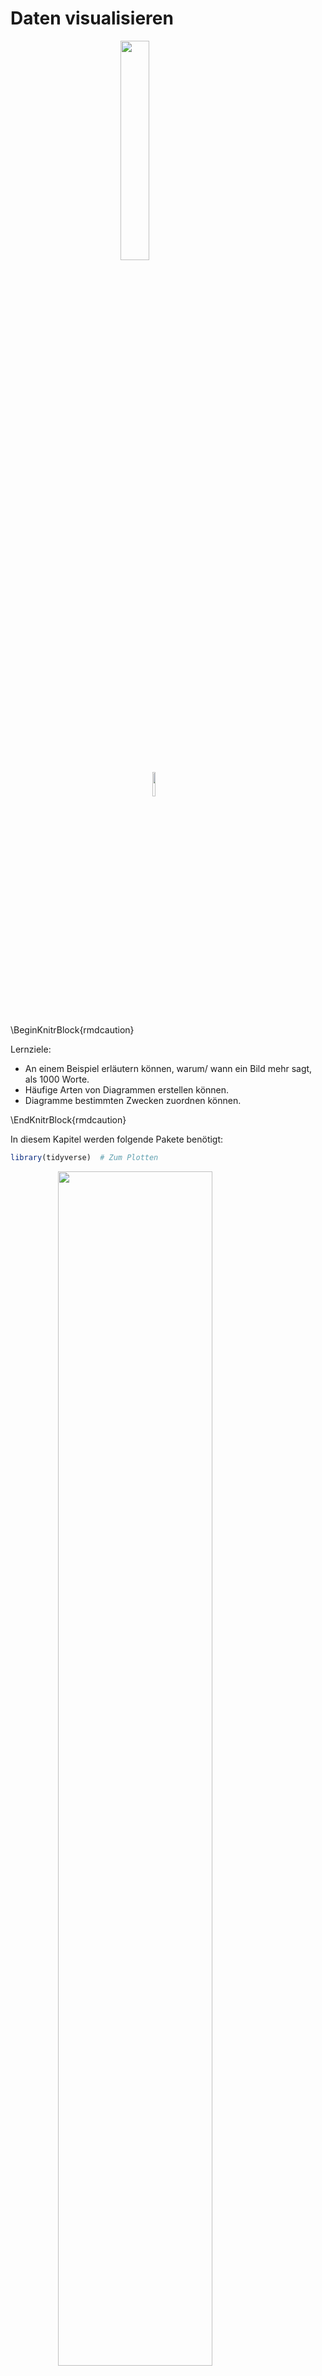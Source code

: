 


# Daten visualisieren


<img src="images/FOM.jpg" width="30%" style="display: block; margin: auto;" />

<img src="images/licence.png" width="10%" style="display: block; margin: auto;" />



\BeginKnitrBlock{rmdcaution}<div class="rmdcaution">Lernziele:

- An einem Beispiel erläutern können, warum/ wann ein Bild mehr sagt, als 1000 Worte.
- Häufige Arten von Diagrammen erstellen können.
- Diagramme bestimmten Zwecken zuordnen können.

</div>\EndKnitrBlock{rmdcaution}


In diesem Kapitel werden folgende Pakete benötigt:

```r
library(tidyverse)  # Zum Plotten
```


<img src="images/visualisieren/Visualisieren.png" width="70%" style="display: block; margin: auto;" />


Dieses Kapitel erläutert das Daten visualisieren anhand des R-Pakets `ggplot2`.

## Ein Bild sagt mehr als 1000 Worte


Ein Bild sagt bekanntlich mehr als 1000 Worte. Schauen wir uns zur Verdeutlichung das berühmte Beispiel von Anscombe^[https://de.wikipedia.org/wiki/Anscombe-Quartett] an. Es geht hier um vier Datensätze mit zwei Variablen (Spalten; X und Y). Offenbar sind die Datensätze praktisch identisch: Alle X haben den gleichen Mittelwert und die gleiche Varianz; dasselbe gilt für die Y. Die Korrelation zwischen X und Y ist in allen vier Datensätzen gleich. Allerdings erzählt eine Visualisierung der vier Datensätze eine ganz andere Geschichte.


<div class="figure" style="text-align: center">
<img src="images/visualisieren/anscombe.png" alt="Das Anscombe-Quartett" width="70%" />
<p class="caption">(\#fig:fig-anscombe)Das Anscombe-Quartett</p>
</div>


Offenbar "passieren" in den vier Datensätzen gänzlich unterschiedliche Dinge. Dies haben die Statistiken nicht aufgedeckt; erst die Visualisierung erhellte uns... Kurz: Die Visualisierung ist ein unverzichtbares Werkzeug, um zu verstehen, was in einem Datensatz (und damit in der zugrunde liegenden "Natur") passiert. 

Eine coole Variante mit der gleichen Botschaft findet sich [hier](https://www.autodeskresearch.com/publications/samestats) bzw. mit einer Animation [hier](https://d2f99xq7vri1nk.cloudfront.net/DinoSequentialSmaller.gif); vgl. Matejka & Fitzmaurice [-@matejka2017same].


Es gibt viele Möglichkeiten, Daten zu visualisieren (in R). Wir werden uns hier auf einen Weg bzw. ein Paket konzentrieren, der komfortabel, aber mächtig ist und gut zum Prinzip des Durchpfeifens passt: `ggplot2`^["gg" steht für "grammer of graphics" nach einem Buch von Wilkinson[-@wilkinson2006grammar]; "plot" steht für "to plot", also ein Diagramm erstellen ("plotten"); vgl. https://en.wikipedia.org/wiki/Ggplot2].


## Die Anatomie eines Diagramms

`ggplot2` unterscheidet folgende Bestandteile ("Anatomie") eines Diagramms (vgl. Abb. \@ref(fig:fig-anatomie)):

- Daten
- Abbildende Aspekte (Achsen, Farben, ...)
- Geome (statistische Bilder wie Punkte, Linien, Boxplots, ...)


<div class="figure" style="text-align: center">
<img src="images/visualisieren/anatomie_diagramm_crop.jpg" alt="Anatomie eines Diagramms" width="70%" />
<p class="caption">(\#fig:fig-anatomie)Anatomie eines Diagramms</p>
</div>

Bei *Daten* muss ein Dataframe angegeben werden. Zu den *abbildenden Aspekte* (in `ggplot2` als "aesthetics" bzw. `aes` bezeichnet) zählen vor allem die Achsen, aber auch Farben u.a. Was ist mit abbildend gemeint? Weist man einer Achse einen Variable zu, so wird jede Ausprägung der Variablen einer Ausprägung der Achse zugeordnet (welcher Wert genau entscheidet `ggplot2` für uns, wenn wir es nicht explizieren). Mit *Geom* ist das eigentlich Art von "Bild" gemeint, wie Punkt, Linie oder Boxplot (vgl. Abschnitt \@ref(geome)).

>    Erstellt `ggplot2` ein Diagramm, so ordnet es Spalten den Bestandteilen des zu erzeugenden Diagramms zu (auch "mapping" genannt). 

## Einstieg in `ggplot2` - `qplot`

Los geht's! Laden wir zuerst den Datensatz `movies`.


```r
movies <- read.csv("data/movies.csv")
```



```r
qplot(x = year, y = budget, geom = "point", data = movies)
```

<div class="figure" style="text-align: center">
<img src="050_Daten_visualisieren_files/figure-html/fig-movies-1.png" alt="Mittleres Budget pro Jahr" width="70%" />
<p class="caption">(\#fig:fig-movies)Mittleres Budget pro Jahr</p>
</div>

Schauen wir uns den Befehl `qplot` etwas näher an. Wie ist er aufgebaut?


\BeginKnitrBlock{rmdpseudocode}<div class="rmdpseudocode">`qplot`: Erstelle schnell (q wie quick in `qplot`) mal einen Plot (engl. "plot": Diagramm).    
`x`: Der X-Achse soll die Variable "year" zugeordnet werden.    
`y`: Der Y-Achse soll die Variable "budget" zugeorndet werden.  
`geom`: ("geometriches Objekt") Gemalt werden sollen Punkte und zwar pro Beobachtung (hier: Film) ein Punkt; nicht etwa Linien oder Boxplots.
`data`: Als Datensatz bitte `movies` verwenden.  
</div>\EndKnitrBlock{rmdpseudocode}



Offenbar geht die Schwere in den Budgets auseinander; außerdem scheint das Budget größer zu werden. Genau kann man es aber schlecht erkennen in diesem Diagramm. Besser ist es vielleicht die Daten pro Jahr zusammenzufassen in einem Geom und dann diese Geome zu vergleichen:


```r
qplot(x = factor(year), y = budget, geom = "boxplot", data = movies)
```

<img src="050_Daten_visualisieren_files/figure-html/unnamed-chunk-5-1.png" width="70%" style="display: block; margin: auto;" />

Übrigens: `factor(year)` wird benötigt, um aus `year` eine nominalskalierte Variable zu machen. Nur bei nominalskalierten Variablen auf der X-Achse zeichnet `qplot` mehrere Boxplots nebeneinander.

Es sind zu viele Jahre, das macht das Diagramm unübersichtlich. Besser wäre es, Jahrzehnte dazustellen:


```r
movies$Jahrzehnt <- (movies$year / 10) %>% trunc 

movies$Jahrzehnt <- movies$Jahrzehnt * 10
```

Um Jahrzehnte darzustellen müssen wir sozusagen die letzte Jahresziffer "abhacken": "1978" wird zu "178". Das erreichen wir in dem wir die Jahreszahl durch 10 teilen und dann den Rest unter den Tisch fallen lassen (trunkieren, `trunc`). 

Ok, auf ein Neues (Abb. \@ref(fig:fig-movies-jahrzehnt)):


```r

qplot(x = factor(Jahrzehnt), y = budget, geom = "boxplot", data = movies)
```

<div class="figure" style="text-align: center">
<img src="050_Daten_visualisieren_files/figure-html/fig-movies-jahrzehnt-1.png" alt="Film-Budgets über die die Jahrzehnte" width="70%" />
<p class="caption">(\#fig:fig-movies-jahrzehnt)Film-Budgets über die die Jahrzehnte</p>
</div>

Aha, gut. Interessanterweise sanken die Budgets gegen Ende unserer Datenreihe; das ist aber vielleicht nur ein Zufallsrauschen.

"q" in `qplot` steht für "quick". Tatsächlich hat `qplot` einen großen Bruder, `ggplot`^[Achtung: Nicht `qqplot`, nicht `ggplot2`, nicht `gplot`...], der deutlich mehr Funktionen aufweist - und daher auch die umfangreichere (komplexere) Syntax. Fangen wir mit `qplot` an.


Diese Syntax des letzten Beispiels ist recht einfach, nämlich:


```r
qplot (x = X_Achse, y = Y_Achse, data = mein_dataframe, geom = "ein_geom")
```

Wir definieren mit `x`, welche Variable der X-Achse des Diagramms zugewiesen werden soll, z.B. `month`; analog mit Y-Achse. Mit `data` sagen wir, in welchem Dataframe die Spalten "wohnen" und als "geom" ist die Art des statistischen "*geom*etrischen Objects" gemeint, also Punkte, Linien, Boxplots, Balken...

## Häufige Arten von Diagrammen
Unter den vielen Arten von Diagrammen und vielen Arten, diese zu klassifizieren greifen wir uns ein paar häufige Diagramme heraus und schauen uns diese der Reihe nach an.


### Eine kontinuierliche Variable

Schauen wir uns die Verteilung von Filmbudgets aus `movies` an (s. Abb. \@ref(fig:fig-budget-movies)).


```r

qplot(x = budget, data = movies)
```

<div class="figure" style="text-align: center">
<img src="050_Daten_visualisieren_files/figure-html/fig-budget-movies-1.png" alt="Verteilung des Budgets von Filmen" width="70%" />
<p class="caption">(\#fig:fig-budget-movies)Verteilung des Budgets von Filmen</p>
</div>

Weisen wir nur der X-Achse (aber nicht der Y-Achse) eine kontinuierliche Variable zu, so wählt `ggplot2` automatisch als Geom automatisch ein Histogramm; wir müssen daher nicht explizieren, dass wir ein Histogramm als Geom wünschen (aber wir könnten es hinzufügen). 


\BeginKnitrBlock{rmdcaution}<div class="rmdcaution">Was heißt das kleine 'e', das man bei wissenschaftlichen Zahlen hin und wieder sieht (wie im Diagramm \@ref(fig:fig-budget-movies))?

Zum Beispiel: `5.0e+07`. Das $e$ sagt, wie viele Stellen im Exponenten (zur Basis 10) stehen: hier $10^{07}$. Eine große Zahl - eine $1$ gefolgt von *sieben* Nullern: 10000000. Die schöne Zahl soll noch mit 5 multipliziert werden: also 50000000. Bei so vielen Nullern kann man schon mal ein Flimmern vor den Augen bekommen... Daher ist die "wissenschaftliche" Notation ganz praktisch, wenn die Zahlen sehr groß (oder sehr klein) werden. Sehr kleine Zahlen werden mit dieser Notation so dargestellt: `5.0e-07` heißt $frac{1}{10^7}$. Eine Zahl sehr nahe bei Null. Das Minuszeichen zeigt hier, dass wir den Kehrwert der großen Zahl nehmen sollen.
</div>\EndKnitrBlock{rmdcaution}
Alternativ wäre ein Dichtediagramm hier von Interesse:





```r
qplot(x = budget, data = movies, geom = "density")
```

<img src="050_Daten_visualisieren_files/figure-html/unnamed-chunk-9-1.png" width="70%" style="display: block; margin: auto;" />

Was man sich merken muss, ist, dass hier nur das Geom mit Anführungsstrichen zu benennen ist, die übrigen Parameter *ohne*.

Vielleicht wäre es noch schön, beide Geome zu kombinieren in einem Diagramm. Das ist etwas komplizierter; wir müssen zum großen Bruder `ggplot` umsteigen, da `qplot` nicht diese Funktionen anbietet.


```r
ggplot(data = movies) +
  aes(x = budget) +
  geom_histogram(aes(y = ..density..), alpha = .7) +
  geom_density(color = "blue")
```

<img src="050_Daten_visualisieren_files/figure-html/unnamed-chunk-10-1.png" width="70%" style="display: block; margin: auto;" />

Zuerst haben wir mit dem Parameter `data` den Dataframe benannt. `aes` definiert, welche Variablen welchen Achsen (oder auch z.B. Füllfarben) zugewiesen werden. Hier sagen wir, dass die Schuhgröße auf X-Achse stehen soll. Das `+`-Zeichen trennt die einzelnen Bestandteile des `ggplot`-Aufrufs voneinander. Als nächstes sagen wir, dass wir gerne ein Histogram hätten: `geom_histogram`. Dabei soll aber nicht wie gewöhnlich auf der X-Achse die Häufigkeit stehen, sondern die Dichte. `ggplot` berechnet selbständig die Dichte und nennt diese Variable `..density..`; die vielen Punkte sollen wohl klar machen, dass es sich nicht um eine "normale" Variable aus dem eigenen Datenframe handelt, sondern um eine "interne" Variable von `ggplot` - die wir aber nichtsdestotrotz verwenden können. `alpha` bestimmt die "Durchsichtigkeit" eines Geoms; spielen Sie mal etwas damit herum. Schließlich malen wir noch ein blaues Dichtediagramm *über* das Histogramm.

Wünsche sind ein Fass ohne Boden... Wäre es nicht interessant, einzelne Zeiträume (Jahrzehnte) zu vergleichen? Schauen wir uns die letzten Jahrzehnte im Vergleich an.


```r
movies2 <- filter(movies, Jahrzehnt > 1980)

movies2$Jahrzehnt <- factor(movies2$Jahrzehnt)

qplot(x = budget, 
      data = movies2, 
      geom = "density", 
      fill = Jahrzehnt, 
      alpha = I(.7))
```

<img src="050_Daten_visualisieren_files/figure-html/unnamed-chunk-11-1.png" width="70%" style="display: block; margin: auto;" />

`qplot` erwartet immer *Variablen* als Parameter; wollen wir mal keine Variable, sondern eine fixen Wert, wie 0.7, übergeben, so können wir das mit dem Befehl `I` (wie "identity") tun.

Hier sollten vielleicht noch die Extremwerte entfernt werden, um den Blick auf das Gros der Werte nicht zu verstellen:


```r

movies2 %>% 
  filter(budget < 1e08) -> movies2

qplot(x = budget, 
      data = movies2,      
      geom = "density", 
      fill = Jahrzehnt, 
      alpha = I(.7))
```

<img src="050_Daten_visualisieren_files/figure-html/unnamed-chunk-12-1.png" width="70%" style="display: block; margin: auto;" />

Besser. Man kann das Durchpfeifen auch bis zu `qplot` weiterführen:


```r
movies %>% 
  filter(budget < 1e+08, Jahrzehnt >= 1990) %>% 
  mutate(Jahrzehnt = factor(Jahrzehnt)) %>% 
  qplot(x = budget, data = ., geom = "density", 
        fill = Jahrzehnt, alpha = I(.7))
```

<img src="050_Daten_visualisieren_files/figure-html/unnamed-chunk-13-1.png" width="70%" style="display: block; margin: auto;" />

Die Pfeife versucht im Standard, das Endprodukt des letzten Arbeitsschritts an den *ersten* Parameter des nächsten Befehls weiterzugeben. Ein kurzer Blick in die Hilfe von `qplot` zeigt, dass der erste Parameter nicht `data` ist, sondern `x`. Daher müssen wir explizit sagen, an welchen Parameter wir das Endprodukt des letzen Arbeitsschritts geben wollen. Netterweise müssen wir dafür nicht viel tippen: Mit einem schlichten Punkt `.` können wir sagen "nimm den Dataframe, so wie er vom letzten Arbeitsschritt ausgegeben wurde".

Mit `fill = Jahrzehnt` sagen wir `qplot`, dass er für jedes Jahrzehnt jeweils ein Dichtediagramm erzeugen soll; jedem Dichtediagramm wird dabei eine Farbe zugewiesen (die uns `ggplot2` im Standard voraussucht). Mit anderen Worten: Die Werte von `Jahrzehnt` werden der *Füllfarbe* der Histogramme zugeordnet. Anstelle der Füllfarbe hätten wir auch die Linienfarbe verwenden können; die Syntax wäre dann: `color = sex`. Man beachte, dass die Variable für `fill` oder `color` eine nominale Variable (`factor` oder `character`) sein muss, damit `ggplot2` tut, was will wollen.

### Zwei kontinuierliche Variablen

Ein Streudiagramm ist die klassische Art, zwei metrische Variablen darzustellen. Das ist mit `qplot` einfach:


```r
p <- qplot(x = budget, y = rating, data = movies2)
p
```

<img src="050_Daten_visualisieren_files/figure-html/unnamed-chunk-14-1.png" width="70%" style="display: block; margin: auto;" />

Wir weisen wieder der X-Achse und der Y-Achse eine Variable zu; handelt es sich in beiden Fällen um Zahlen, so wählt `ggplot2` automatisch ein Streudiagramm - d.h. Punkte als Geom (`geom = "point"`). 

Es ist nicht wirklich ein Trend erkennbar: Teuere Filme sind nicht unbedingt beliebter bzw. besser bewertet. Zeichnen wir eine Trendgerade ein.


```r
p + geom_smooth(method = "lm")
```

<img src="050_Daten_visualisieren_files/figure-html/unnamed-chunk-15-1.png" width="70%" style="display: block; margin: auto;" />

Synonym könnten wir auch schreiben:


```r
wo_men %>% 
  filter(height > 150, height < 210, shoe_size < 55) %>% 
  ggplot() +
  aes(x = height, y = shoe_size) +
  geom_point() +
  geom_smooth(method = "lm")
```

Da `ggplot` als *ersten* Parameter die Daten erwartet, kann die Pfeife hier problemlos durchgereicht werden. *Innerhalb* eines `ggplot`-Aufrufs werden die einzelne Teile durch ein Pluszeichen `+` voneinander getrennt. Nachdem wir den Dataframe benannt haben, definieren wir die Zuweisung der Variablen zu den Achsen mit `aes` ("aes" wie "aesthetics", also das "Sichtbare" eines Diagramms, die Achsen etc., werden definiert). Ein "Smooth-Geom" ist eine Linie, die sich schön an die Punkte anschmiegt, in diesem Falls als Gerade (lineares Modell, `lm`).

Bei sehr großen Datensätze, sind Punkte unpraktisch, da sie sich überdecken ("overplotting"). Ein Abhilfe ist es, die Punkte nur "schwach" zu färben. Dazu stellt man die "Füllstärke" der Punkte über `alpha` ein: `geom_point(alpha = 1/100)`. Um einen passablen Alpha-Wert zu finden, bedarf es häufig etwas Probierens. Zu beachten ist, dass es mitunter recht lange dauert, wenn `ggplot` viele (>100.000) Punkte malen soll.

Bei noch größeren Datenmengen bietet sich an, den Scatterplot als "Schachbrett" aufzufassen, und das Raster einzufärben, je nach Anzahl der Punkte pro Schachfeld; zwei Geome dafür sind `geom_hex()` und `geom_bin2d()`.


```r
nrow(movies)  # groß, ein bisschen wenigstens
#> [1] 58788

ggplot(movies) +
  aes(x = year, y = budget) +
  geom_hex()
```

<img src="050_Daten_visualisieren_files/figure-html/flights_hexbin-1.png" width="70%" style="display: block; margin: auto;" />


Wenn man dies verdaut hat, wächst der Hunger nach einer Aufteilung in Gruppen.


```r
wo_men %>% 
  dplyr::filter(height > 150, height < 210, shoe_size < 55) -> wo_men2

wo_men2 %>% 
  qplot(x = height, y = shoe_size, color = sex, data = .)
```

<img src="050_Daten_visualisieren_files/figure-html/fig-aes-color-1.png" width="70%" style="display: block; margin: auto;" />

Mit `color = sex` sagen wir, dass die Linienfarbe (der Punkte) entsprechend der Stufen von `sex` eingefärbt werden sollen. Die genaue Farbwahl übernimmt `ggplot2` für uns.


Alternativ kann man auch zwei "Teil-Bildchen" ("facets") erstellen, eines für Frauen und eines für Männer:


```r
wo_men %>% 
  dplyr::filter(height > 150, height < 210, shoe_size < 55) %>% 
  qplot(x = height, y = shoe_size, facets = "~sex", color = sex, data = .)
```

<img src="050_Daten_visualisieren_files/figure-html/unnamed-chunk-17-1.png" width="70%" style="display: block; margin: auto;" />

Man beachte die Tilde `~`, die vor die "Gruppierungsvariable" `sex` zu setzen ist.

#### Vertiefung zu Facetten

Ein netter visueller Effekt wird erreicht, wenn in jeder Facette zwar alle Punkte gezeigt werden in einem leichten Grau. Aber farbig betont werden nur die Punkte, die zur jeweiligen Gruppe gehören. Der optische Eindruck erklärt es einfacher als Worte:


```r
wo_men %>% 
  dplyr::filter(height > 150, height < 210, shoe_size < 55) %>% 
  dplyr::select(-sex) -> wo_men4

wo_men4 %>% 
  ggplot(ggplot2::aes(x = height, y = shoe_size)) +
  geom_point(color = "grey80") +
  # facet_wrap(~sex) +
  geom_point(data = wo_men2, ggplot2::aes(color = sex))
  
```

<img src="050_Daten_visualisieren_files/figure-html/wo-men-facetten-bsp-1.png" width="70%" style="display: block; margin: auto;" />


Der "ggplot-Trick" ist, zuerst die Punkte *ohne* Gruppierungsinformation (hier: `sex`) zu plotten. Danach plotten wir die nach Gruppenzugehörigkeit gefärbten Punkte.


### Eine nominale Variable
Bei nominalen Variablen, geht es in der Regel darum, Häufigkeiten auszuzählen. Ein Klassiker: Wie viele Männer und Frauen finden sich in dem Datensatz? Wie viele Studenten haben (nicht) bestanden?


```r

stats_test <- read.csv("data/test_inf_short.csv"
                       )
qplot(x = bestanden, data = stats_test)
```

<img src="050_Daten_visualisieren_files/figure-html/unnamed-chunk-18-1.png" width="70%" style="display: block; margin: auto;" />

Falls nur die X-Achse definiert ist und dort eine Faktorvariable oder eine Text-Variable steht, dann nimmt `qplot` automatisch ein Balkendiagramm als Geom (es steht uns frei, trotzdem `geom = bar` anzugeben).


Wir könnten uns jetzt die Frage stellen, wie viele Nicht-Interessierte und Hoch-Interessierte es in der Gruppe, die bestanden hat (`bestanden == "yes"`) gibt; entsprechend für die Gruppe, die nicht bestanden hat. 


```r

  
qplot(x = bestanden, fill = factor(interest), data = stats_test)
```

<img src="050_Daten_visualisieren_files/figure-html/unnamed-chunk-19-1.png" width="70%" style="display: block; margin: auto;" />


Hier haben wir `qplot` gesagt, dass der die Balken entsprechend der Häufigkeit von `interest` füllen soll. Damit `qplot` (und `ggplot`) sich bequemt, die Füllung umzusetzen, müssen wir aus `interet` eine nominal-skalierte Variablen machen - `factor` macht das für uns.


Schön wäre noch, wenn die Balken Anteile (Prozentwerte) angeben würden. Das geht mit `qplot` (so) nicht; wir schwenken auf `ggplot` um. Und, um die Story zuzuspitzen, schauen wir uns nur die Extremwerte von `interest` an.


```r
stats_test %>% 
  filter(interest == 1 | interest == 6) %>% 
  ggplot() +
  aes(x = bestanden, fill = factor(interest)) +
  geom_bar(position = "fill")
```

<img src="050_Daten_visualisieren_files/figure-html/unnamed-chunk-20-1.png" width="70%" style="display: block; margin: auto;" />

Der Lehrer freut sich: In der Gruppe, die bestanden hat, ist der Anteil der ~~freaks~~ Hoch-Interessierten größer als bei den Durchfallern.

Schauen wir uns die Struktur des Befehls `ggplot` näher an.

\BeginKnitrBlock{rmdpseudocode}<div class="rmdpseudocode">
`stats_teste`:  Hey R, nimm den Datensatz `stats_test` UND DANN...  
`ggplot()` : Hey R, male ein Diagramm von Typ `ggplo`t (mit dem Datensatz aus dem vorherigen Pfeifen-Schritt, d.h. aus der vorherigen Zeile, also `stats_test`)!    
`filter`: wir wollen nur Zeilen (Studenten), für die gilt `interest == 1` oder `interest == 6`. Der horizontale Strich heißt 'oder'.   
`+`:  Das Pluszeichen grenzt die Teile eines ggplot-Befehls voneinander ab.  
`aes`:  von "aethetics", also welche Variablen des Datensatzes den sichtbaren Aspekten (v.a. Achsen, Farben) zugeordnet werden.  
`x`: Der X-Achse (Achtung, `x` wird klein geschrieben hier) wird die Variable `bestanden` zugeordnet.   
`y`: gibt es nicht??? Wenn in einem ggplot-Diagramm *keine* Y-Achse definiert wird, wird ggplot automatisch ein Histogramm bzw. ein Balkendiagramm erstellen. Bei diesen Arten von Diagrammen steht auf der Y-Achse keine eigene Variable, sondern meist die Häufigkeit des entsprechenden X-Werts (oder eine Funktion der Häufigkeit, wie relative Häufigkeit).  
`fill` Das Diagramm (die Balken) sollen so gefüllt werden, dass sich die Häufigkeit der Werte von `interest` darin widerspiegelt.  

`geom_XYZ`: Als "Geom" soll ein Balken ("bar") gezeichnet werden.  Ein Geom ist in ggplot2 das zu zeichnende Objekt, also ein Boxplot, ein Balken, Punkte, Linien etc. Entsprechend wird gewünschte Geom mit `geom_bar`, `geom_boxplot`, geom_point` etc. gewählt.  

`position = fill`: `position_fill` will sagen, dass die Balken alle eine Höhe von 100% (1) haben, d.h. gleich hoch sind. Die Balken zeigen also nur die Anteile der Werte der `fill`-Variablen. 
</div>\EndKnitrBlock{rmdpseudocode}



Die einzige Änderung in den Parametern ist `position = "fill"`. Dieser Parameter weist `ggplot` an, die Positionierung der Balken auf die Darstellung von Anteilen auszulegen. Damit haben alle Balken die gleiche Höhe, nämlich 100% (1). Aber die "Füllung" der Balken schwankt je nach der Häufigkeit der Werte von `groesse_gruppe` pro Balken (d.h. pro Wert von `sex`).

Wir sehen, dass die Anteile von großen bzw. kleinen Menschen bei den beiden Gruppen (Frauen vs. Männer) *unterschiedlich hoch* ist. Dies spricht für einen *Zusammenhang* der beiden Variablen; man sagt, die Variablen sind *abhängig* (im statistischen Sinne).

>    Je unterschiedlicher die "Füllhöhe", desto stärker sind die Variablen (X-Achse vs. Füllfarbe) voneinander abhängig (bzw. desto stärker der Zusammenhang). 



### Zwei nominale Variablen 
Arbeitet man mit nominalen Variablen, so sind Kontingenztabellen Täglich Brot. Z.B.: Welche Produkte wurden wie häufig an welchem Standort verkauft? Wie viele Narzisseten gibt es in welcher Management-Stufe? Wie ist die Verteilung von Alkoholkonsum und Körperform bei Menschen einer Single-Börse?. Bleiben wir bei letztem Beispiel. 



```r
data(profiles, package = "okcupiddata")

profiles %>% 
  dplyr::count(drinks, body_type) %>% 
  ggplot +
  aes(x = drinks, y = body_type, fill = n) +
  geom_tile() +
  theme(axis.text.x = element_text(angle = 90))
```

<img src="050_Daten_visualisieren_files/figure-html/unnamed-chunk-21-1.png" width="70%" style="display: block; margin: auto;" />

Was haben wir gemacht? Also:




\BeginKnitrBlock{rmdpseudocode}<div class="rmdpseudocode">Nehme den Datensatz "profiles" UND DANN  
Zähle die Kombinationen von "drinks" und "body_type" UND DANN  
Erstelle ein ggplot-Plot UND DANN  
Weise der X-Achse "drinks" zu, der Y-Achse "body_type" und der Füllfarbe "n" UND DANN  
Male Fliesen UND DANN  
Passe das Thema so an, dass der Winkel für Text der X-Achse auf 90 Grad steht.  
</div>\EndKnitrBlock{rmdpseudocode}

Diese Art von Diagramm nennt man auch 'Mosaicplot', weil es an ein Mosaic erinnert (wer hätt's gedacht).
     
Was sofort ins Auge sticht, ist dass "soziales Trinken", nennen wir es mal so, am häufigsten ist, unabhängig von der Körperform. Ansonsten scheinen die Zusammenhäng nicht sehr stark zu sein.     

### Zusammenfassungen zeigen
Manchmal möchten wir *nicht* die Rohwerte einer Variablen darstellen, sondern z.B. die Mittelwerte pro Gruppe. Mittelwerte sind eine bestimmte *Zusammenfassung* einer Spalte; also fassen wir zuerst die Körpergröße zum Mittelwert zusammen - gruppiert nach Geschlecht.


```r
stats_test %>% 
  group_by(bestanden) %>% 
  summarise(interest_mw = mean(interest, na.rm = TRUE)) -> stats_test_summary

stats_test_summary
#> # A tibble: 2 x 2
#>   bestanden interest_mw
#>      <fctr>       <dbl>
#> 1        ja        3.26
#> 2      nein        2.97
```


Diese Tabelle schieben wir jetzt in `ggplot2`; natürlich hätten wir das gleich in einem Rutsch durchpfeifen können.


```r
stats_test_summary %>% 
  qplot(x = bestanden, y = interest_mw, data = .)
```

<img src="050_Daten_visualisieren_files/figure-html/unnamed-chunk-23-1.png" width="70%" style="display: block; margin: auto;" />

Das Diagramm besticht nicht durch die Tiefe und Detaillierung. Bereichern wir das Diagramm um die Frage, wieviel (jeder Student gelernt hat (`study_time`). Schauen wir uns aber der Einfachheit halber nur die Studenten an, die ganz viel oder ganz wenig gelernt haben.


```r
stats_test %>% 
  group_by(bestanden, study_time) %>% 
  summarise(interest_mw = mean(interest, na.rm = TRUE)) %>% 
  qplot(x = bestanden, y = interest_mw, data = ., color = factor(study_time)) +
  geom_line(aes(group = factor(study_time)))
```

<img src="050_Daten_visualisieren_files/figure-html/unnamed-chunk-24-1.png" width="70%" style="display: block; margin: auto;" />

In Pseudosyntax:



\BeginKnitrBlock{rmdpseudocode}<div class="rmdpseudocode">Nehme den Datensatz "stats_test" UND DANN  
gruppiere nach den Variablen `bestanden` und `study_time` UND DANN
fasse für diese Gruppen jeweils die Spalte `interest` zum Mittelwert zusammen UND DANN  
male einen schnellen Plot mit diesen Daten UND DANN
füge ein Liniendiagramm dazu, wobei jede Stufe von `study_time` eine Gruppe ist. Und Punkte einer Gruppe sollen verbunden werden.
</div>\EndKnitrBlock{rmdpseudocode}

Warum steht der arme pinkfarbene Punkt bei 'ja' und ~4.5 so für sich alleine oder Linie?^[es gibt kein `study_time == 5` bei den Durchfallen, d.h. bei `bestanden == nein`.]


Alternativ, und deutlich informationsreicher (besser) sind hier Boxplots.


```r
qplot(x = bestanden, 
      y = interest,
      data = stats_test,
      geom = "boxplot")
```

<img src="050_Daten_visualisieren_files/figure-html/unnamed-chunk-25-1.png" width="70%" style="display: block; margin: auto;" />

Hm, wie Sie sehen, sehen Sie nix. Kein Unterschied im Median zwischen den Gruppen. Vergleichen wir mal die Punkte zwischen den einzelnen Interessenstufen.


```r
qplot(x = factor(interest),
      y = score,
      data = stats_test,
      geom = "boxplot")
```

<img src="050_Daten_visualisieren_files/figure-html/unnamed-chunk-26-1.png" width="70%" style="display: block; margin: auto;" />

Das `factor(interest)` brauchen wir, weil `ggplot2` nur dann mehrere Boxplots malt, wenn es Gruppen zum Vergleichen (auf der X-Achse) gibt - sprich wenn auf der X-Achse eine Faktor- oder Textvariable steht.


### Überblick zu häufigen Diagrammtypen

Die Tabelle \@ref(tab:diagrammtypen) fasst die gerade besprochenen Diagrammtypen zusammen.


Table: (\#tab:diagrammtypen)Häufige Diagrammtypen

X-Achse                    Y-Achse                    Diagrammtyp                          
-------------------------  -------------------------  -------------------------------------
kontinuierliche Variable   -                          Histogramm, Dichtediagramm           
kontinuierliche Variable   kontinuierliche Variable   Punkte, Schachbrett-Diagramme        
nominale Variable          -                          Balkendiagramm                       
nominale Variable          nominale Variable          Mosaicplot (Fliesendiagramm)         
nominale Variable          metrische Variable         Punktediagramm für Zusammenfassungen 
nominale Variable          metrische Variable         Boxplots (besser)                    


## Die Gefühlswelt von `ggplot2`

- Geben Sie eine *diskrete X-Achs*e an und *keine Y-Achse*, so greift `qplot` im Standard auf das Geom `bar` zurück (Balkendiagramm), falls Sie *kein* Geom angeben:


```r
qplot(x = score, data = stats_test)  # identisch zu
qplot(x = score, data = stats_test, geom = "bar")

```

- Geben Sie eine *kontinuierliche X-Achse* an und *keine Y-Achse*, so greift qplot im Standard auf das Geom `histogram` zurück (Histogramm).



```r
qplot(x = score, data = stats_test)  # identisch zu
qplot(x = score, data = stats_test, geom = "histogram")
```

- Geben Sie eine *kontinuierliche X-Achse* an und eine *kontinuierliche Y-Achse* an, so greift qplot im Standard auf das Geom `point` zurück (Streudiagramm).


```r
qplot(x = score, y = self-eval, data = stats_test)  # identisch zu
qplot(x = score, y=  self-eval, data = stats_test, geom = "point")
```

- Möchten Sie mehrere Geome für eine Variable darstellen, so muss die Gruppierungs-Variable diskret sein:


```r
#oh no: 
qplot(x = rating, y = affairs, geom = "boxplot", data = Affairs)

#oh yes: 
qplot(x = factor(rating), y = affairs, geom = "boxplot", data = Affairs)

#oh yes: 
qplot(x = gender, y = affairs, geom = "boxplot", data = Affairs)
```



## Aufgaben

1. Erzählen Sie einer vertrauenswürdigen Person jeweils eine "Geschichte", die das Zustandekommen der vier Plots von Anscombe (Abb. \@ref(fig:fig-anscombe)) erklärt!

1. Abb. \@ref(fig:fig-movies-jahrzehnt) stellt das mittlerer Budget von Filmem dar; als "Geom" wird ein Boxplot verwendet. Andere Geome wären auch möglich - aber wie sinnvoll wären sie?

1. Erstellen Sie ein Diagramm, welches Histogramme der Verspätung verwendet anstelle von Boxplots! Damit das Diagramm nicht so groß wird, nehmen Sie zur Gruppierung nicht `carrier` sondern `origin`.

1. Ist das Histogramm genauso erfolgreich wie der Boxplot, wenn es darum geht, viele Verteilungen vergleichend zu präsentieren? Warum?

1. Erstellen Sie ein sehr grobes und ein sehr feines Histogramm für die Schuhgröße!


1. Vertiefung: Erstellen Sie ein Diagramm, das sowohl eine Zusammenfassung (Mittelwert) der Körpergrößen nach Geschlecht darstellt als auch die einzelnen Werte darstellt!




## Lösungen

1. :-)

2. :


```r
qplot(x = budget, geom = "histogram", data = movies, facets = ~factor(Jahrzehnt))
```

<div class="figure" style="text-align: center">
<img src="050_Daten_visualisieren_files/figure-html/movies-histogram-1.png" alt="Film-Budgets mit Histogrammen" width="70%" />
<p class="caption">(\#fig:movies-histogram)Film-Budgets mit Histogrammen</p>
</div>

Der Boxplot ist besser geeignet als das Histogramm, um mehrere Verteilungen vergleichend zu präsentieren (vgl. Abb. \@ref(fig:movies-histogram)). Durch die gleiche Ausrichtung der Boxplots ist es dem Auge viel einfacher, Vergleiche anzustellen im Vergleich zu den Histogrammen. Einen optisch schönenen Effekt könnte man mit `geom_jitter` anstelle von `geom_point`erreichen. Auch die Reihenfolge der beiden Geome könnte man umdrehen. Natürlich ist auch an Form, Größe und Farbe der Geome noch zu feilen.


3. :


```r
qplot(x = shoe_size, data = wo_men, bins = 10)
qplot(x = shoe_size, data = wo_men, bins = 50)
```

<img src="050_Daten_visualisieren_files/figure-html/unnamed-chunk-31-1.png" width="70%" style="display: block; margin: auto;" /><img src="050_Daten_visualisieren_files/figure-html/unnamed-chunk-31-2.png" width="70%" style="display: block; margin: auto;" />

4. :


```r
wo_men2 %>% 
  group_by(sex) %>% 
  summarise(height = mean(height)) -> wo_men3


wo_men3 %>% 
  ggplot() +
  aes(x = sex, y = height) +
  geom_point(color = "red", size = 8) +
  geom_point(data = wo_men2, color = "grey80")
```

<img src="050_Daten_visualisieren_files/figure-html/unnamed-chunk-32-1.png" width="70%" style="display: block; margin: auto;" />

Der "Trick" ist hier, erst die zusammengefassten Daten in ein Geom zu stecken (`wo_men3`). Dann werden die Rohdaten (`wo_men2`) ebenfalls in ein Geom gepackt. Allerdings muss die Achsen-Beschriftung bei beiden Geomen identisch sein, sonst gibt es eine Fehlermeldung.


## Richtig oder Falsch^[R, R, F, F, R]

\BeginKnitrBlock{rmdexercises}<div class="rmdexercises">Richtig oder Falsch!?

1. Diese Geome gehören zum (Standard-) ggplot2: bar, histogram, point, density, jitter, boxplot.

1. `qplot` ist eine Funktion im Paket `ggplot2`.

1. Mi `aes` definiert man, wie "ästethisch" das Diagramm sein soll (z.B. grauer Hintergrund vs. weißer Hintergrund, Farbe der Achsen etc.).

1. Diese Geome gehören zum (Standard-) ggplot2: smooth, line, boxwhisker, mosaicplot.

1. Möchte man ein Diagramm erstellen, welches auf der X-Achse `total_bill`, auf der Y-Achse `tip` darstellt, als Geom Punkte verwendet und die Daten aus der Tabelle `tips` bezieht, so ist folgende Syntax korrekt: `qplot(x = total, bill, y = tip, geom = "point", data = tips)

</div>\EndKnitrBlock{rmdexercises}


## Befehlsübersicht

Tabelle \@ref(tab:befehle-vis) fasst die R-Funktionen dieses Kapitels zusammen.


Table: (\#tab:befehle-vis)Befehle des Kapitels 'Daten visualisieren'

Paket::Funktion   Beschreibung                              
----------------  ------------------------------------------
ggplot2::qplot    Malt schnell mal einen Plot               
ggplot2::ggplot   Malt einen Plot                           
factor            Wandelt einen Vektor in den Typ factor um 



## Vertiefung: Geome bei ggplot2 {#geome}

Einen guten Überblick über Geome bietet das Cheatsheet von ggplot2^[https://www.rstudio.com/wp-content/uploads/2015/03/ggplot2-cheatsheet.pdf].

Verschiedenen Taxonomien von statistischen "Bildchen" sind denkbar; eine einfache ist die folgende; es wird nur ein Teil der verfügbaren Geome dargestellt.

1. Eine kontinuerliche Variable

<img src="050_Daten_visualisieren_files/figure-html/unnamed-chunk-33-1.png" width="70%" style="display: block; margin: auto;" />


2. Zwei kontinuierliche Variablen

<img src="050_Daten_visualisieren_files/figure-html/unnamed-chunk-34-1.png" width="70%" style="display: block; margin: auto;" />

3. Eine diskrete Variable (X-Achse)


```r

ggplot(wo_men2) +
  aes(x = sex) +
  geom_bar()
```

<img src="050_Daten_visualisieren_files/figure-html/unnamed-chunk-35-1.png" width="70%" style="display: block; margin: auto;" />


4. Eine diskrete Variable auf der X-Achse und eine kontinuierliche Y-Achse

<img src="050_Daten_visualisieren_files/figure-html/unnamed-chunk-36-1.png" width="70%" style="display: block; margin: auto;" />


## Verweise

- Einen Befehlsüberblick zu `ggplot2` findet sich hier: http://ggplot2.tidyverse.org/reference/.

- Edward Tufte gilt als Grand Seigneur der Datenvisualisierung; er hat mehrere lesenswerte Bücher zu dem Thema geschrieben [@1930824130; @1930824165; @1930824149].

- William Cleveland, ein amerikanischer Statistiker ist bekannt für seine grundlegenden, und weithin akzeptierten Ansätze für Diagramme, die die wesentliche Aussage schnörkellos transportieren [@Cleveland]. 

- Die (graphische) Auswertung von Umfragedaten basiert häufig auf Likert-Skalen. Ob diese metrisches Niveau aufweisen, darf bezweifelt werden. Hier findet sich einige vertiefenden Überlegungen dazu und zur Frage, wie Likert-Daten ausgewertet werden könnten: https://bookdown.org/Rmadillo/likert/. 

- Es finden sich viele Tutorials online zu `ggplot2`; ein deutschsprachiger Tutorial findet sich hier: http://md.psych.bio.uni-goettingen.de/mv/unit/ggplot2/ggplot2.html.


